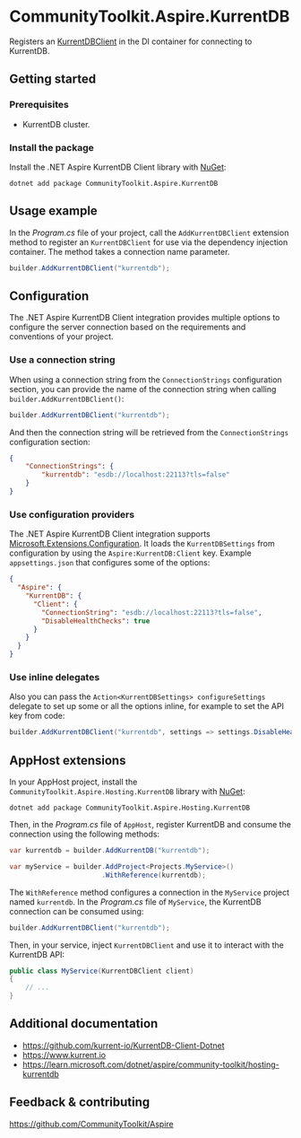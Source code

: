 # CommunityToolkit.Aspire.KurrentDB

Registers an [KurrentDBClient](https://github.com/kurrent-io/KurrentDB-Client-Dotnet) in the DI container for connecting to KurrentDB.

## Getting started

### Prerequisites

-   KurrentDB cluster.

### Install the package

Install the .NET Aspire KurrentDB Client library with [NuGet](https://www.nuget.org):

```dotnetcli
dotnet add package CommunityToolkit.Aspire.KurrentDB
```

## Usage example

In the _Program.cs_ file of your project, call the `AddKurrentDBClient` extension method to register an `KurrentDBClient` for use via the dependency injection container. The method takes a connection name parameter.

```csharp
builder.AddKurrentDBClient("kurrentdb");
```

## Configuration

The .NET Aspire KurrentDB Client integration provides multiple options to configure the server connection based on the requirements and conventions of your project.

### Use a connection string

When using a connection string from the `ConnectionStrings` configuration section, you can provide the name of the connection string when calling `builder.AddKurrentDBClient()`:

```csharp
builder.AddKurrentDBClient("kurrentdb");
```

And then the connection string will be retrieved from the `ConnectionStrings` configuration section:

```json
{
    "ConnectionStrings": {
        "kurrentdb": "esdb://localhost:22113?tls=false"
    }
}
```

### Use configuration providers

The .NET Aspire KurrentDB Client integration supports [Microsoft.Extensions.Configuration](https://learn.microsoft.com/dotnet/api/microsoft.extensions.configuration). It loads the `KurrentDBSettings` from configuration by using the `Aspire:KurrentDB:Client` key. Example `appsettings.json` that configures some of the options:

```json
{
  "Aspire": {
    "KurrentDB": {
      "Client": {
        "ConnectionString": "esdb://localhost:22113?tls=false",
        "DisableHealthChecks": true
      }
    }
  }
}
```

### Use inline delegates

Also you can pass the `Action<KurrentDBSettings> configureSettings` delegate to set up some or all the options inline, for example to set the API key from code:

```csharp
builder.AddKurrentDBClient("kurrentdb", settings => settings.DisableHealthChecks = true);
```

## AppHost extensions

In your AppHost project, install the `CommunityToolkit.Aspire.Hosting.KurrentDB` library with [NuGet](https://www.nuget.org):

```dotnetcli
dotnet add package CommunityToolkit.Aspire.Hosting.KurrentDB
```

Then, in the _Program.cs_ file of `AppHost`, register KurrentDB and consume the connection using the following methods:

```csharp
var kurrentdb = builder.AddKurrentDB("kurrentdb");

var myService = builder.AddProject<Projects.MyService>()
                       .WithReference(kurrentdb);
```

The `WithReference` method configures a connection in the `MyService` project named `kurrentdb`. In the _Program.cs_ file of `MyService`, the KurrentDB connection can be consumed using:

```csharp
builder.AddKurrentDBClient("kurrentdb");
```

Then, in your service, inject `KurrentDBClient` and use it to interact with the KurrentDB API:

```csharp
public class MyService(KurrentDBClient client)
{
    // ...
}
```

## Additional documentation

-   https://github.com/kurrent-io/KurrentDB-Client-Dotnet
-   https://www.kurrent.io
-   https://learn.microsoft.com/dotnet/aspire/community-toolkit/hosting-kurrentdb

## Feedback & contributing

https://github.com/CommunityToolkit/Aspire

